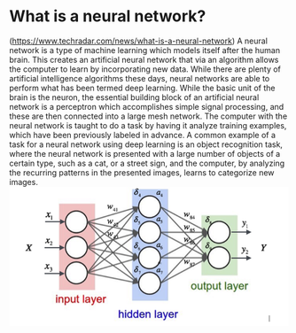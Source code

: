 # What is a neural network? 
(https://www.techradar.com/news/what-is-a-neural-network) 
A neural network is a type of machine learning which models itself after the human brain. This creates an artificial neural network that via an algorithm allows the computer to learn by incorporating new data.
While there are plenty of artificial intelligence algorithms these days, neural networks are able to perform what has been termed deep learning. While the basic unit of the brain is the neuron, the essential building block of an artificial neural network is a perceptron which accomplishes simple signal processing, and these are then connected into a large mesh network.
The computer with the neural network is taught to do a task by having it analyze training examples, which have been previously labeled in advance. A common example of a task for a neural network using deep learning is an object recognition task, where the neural network is presented with a large number of objects of a certain type, such as a cat, or a street sign, and the computer, by analyzing the recurring patterns in the presented images, learns to categorize new images.
![alt text](/Report_1/Project_related_Background_and_Research_Review/neural_network_diagram.PNG)
